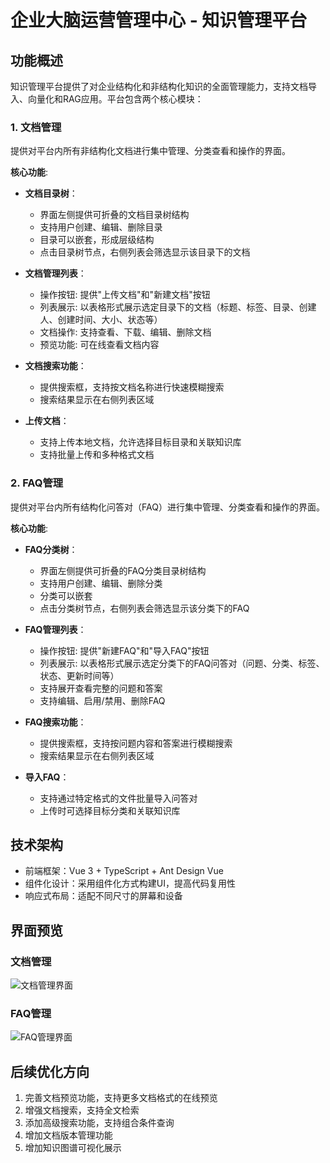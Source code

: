 # 企业大脑运营管理中心 - 知识管理平台

## 功能概述

知识管理平台提供了对企业结构化和非结构化知识的全面管理能力，支持文档导入、向量化和RAG应用。平台包含两个核心模块：

### 1. 文档管理

提供对平台内所有非结构化文档进行集中管理、分类查看和操作的界面。

**核心功能**:
- **文档目录树**：
  - 界面左侧提供可折叠的文档目录树结构
  - 支持用户创建、编辑、删除目录
  - 目录可以嵌套，形成层级结构
  - 点击目录树节点，右侧列表会筛选显示该目录下的文档
  
- **文档管理列表**：
  - 操作按钮: 提供"上传文档"和"新建文档"按钮
  - 列表展示: 以表格形式展示选定目录下的文档（标题、标签、目录、创建人、创建时间、大小、状态等）
  - 文档操作: 支持查看、下载、编辑、删除文档
  - 预览功能: 可在线查看文档内容
  
- **文档搜索功能**：
  - 提供搜索框，支持按文档名称进行快速模糊搜索
  - 搜索结果显示在右侧列表区域
  
- **上传文档**：
  - 支持上传本地文档，允许选择目标目录和关联知识库
  - 支持批量上传和多种格式文档

### 2. FAQ管理

提供对平台内所有结构化问答对（FAQ）进行集中管理、分类查看和操作的界面。

**核心功能**:
- **FAQ分类树**：
  - 界面左侧提供可折叠的FAQ分类目录树结构
  - 支持用户创建、编辑、删除分类
  - 分类可以嵌套
  - 点击分类树节点，右侧列表会筛选显示该分类下的FAQ
  
- **FAQ管理列表**：
  - 操作按钮: 提供"新建FAQ"和"导入FAQ"按钮
  - 列表展示: 以表格形式展示选定分类下的FAQ问答对（问题、分类、标签、状态、更新时间等）
  - 支持展开查看完整的问题和答案
  - 支持编辑、启用/禁用、删除FAQ
  
- **FAQ搜索功能**：
  - 提供搜索框，支持按问题内容和答案进行模糊搜索
  - 搜索结果显示在右侧列表区域
  
- **导入FAQ**：
  - 支持通过特定格式的文件批量导入问答对
  - 上传时可选择目标分类和关联知识库

## 技术架构

- 前端框架：Vue 3 + TypeScript + Ant Design Vue
- 组件化设计：采用组件化方式构建UI，提高代码复用性
- 响应式布局：适配不同尺寸的屏幕和设备

## 界面预览

### 文档管理

![文档管理界面](docs/images/document-management.png)

### FAQ管理

![FAQ管理界面](docs/images/faq-management.png)

## 后续优化方向

1. 完善文档预览功能，支持更多文档格式的在线预览
2. 增强文档搜索，支持全文检索
3. 添加高级搜索功能，支持组合条件查询
4. 增加文档版本管理功能
5. 增加知识图谱可视化展示